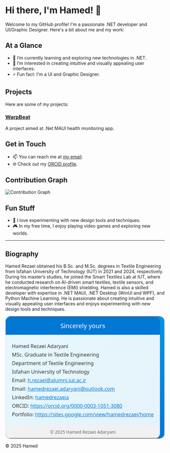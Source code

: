# Hi there, I'm Hamed! 👋

Welcome to my GitHub profile! I'm a passionate .NET developer and UI/Graphic Designer. Here's a bit about me and my work:

## At a Glance
- 🌱 I’m currently learning and exploring new technologies in .NET.
- 👀 I’m interested in creating intuitive and visually appealing user interfaces.
- ⚡ Fun fact: I'm a UI and Graphic Designer.

## Projects
Here are some of my projects:

### [WarpBeat](https://github.com/himoN7/WarpBeat)
A project aimed at .Net MAUI health monitoring app.

## Get in Touch
- 📫 You can reach me at [my email](mailto:himpire@outlook.com).
- 🌐 Check out my [ORCID profile](https://orcid.org/0000-0003-1051-3080).

## Contribution Graph
![Contribution Graph](https://github.com/himoN7/himoN7/blob/main/contribution-graph.png)

## Fun Stuff
- 🎨 I love experimenting with new design tools and techniques.
- 🎮 In my free time, I enjoy playing video games and exploring new worlds.

---

## Biography
Hamed Rezaei obtained his B.Sc. and M.Sc. degrees in Textile Engineering from Isfahan University of Technology (IUT) in 2021 and 2024, respectively. During his master’s studies, he joined the Smart Textiles Lab at IUT, where he conducted research on AI-driven smart textiles, textile sensors, and electromagnetic interference (EMI) shielding. Hamed is also a skilled developer with expertise in .NET MAUI, .NET Desktop (WinUI and WPF), and Python Machine Learning. He is passionate about creating intuitive and visually appealing user interfaces and enjoys experimenting with new design tools and techniques.


<table style="border: 1px solid #dcdcdc; border-radius: 16px; overflow: hidden; background: linear-gradient(135deg, #00bcf2, #0078d4); color: white; font-family: 'Segoe UI', Tahoma, Geneva, Verdana, sans-serif; max-width: 600px; width: 100%; margin: 0 auto;">
  <tr>
    <td style="background: #0078d4; padding: 15px; text-align: center; font-size: 20px; border-top-left-radius: 16px; border-top-right-radius: 16px;">
      Sincerely yours
    </td>
  </tr>
  <tr>
    <td style="padding: 20px; background: rgba(255, 255, 255, 0.9); color: #333;">
      <p style="margin: 5px 0;">Hamed Rezaei Adaryani</p>
      <p style="margin: 5px 0;">MSc. Graduate in Textile Engineering</p>
      <p style="margin: 5px 0;">Department of Textile Engineering</p>
      <p style="margin: 5px 0;">Isfahan University of Technology</p>
      <p style="margin: 5px 0;">Email: <a href="mailto:h.rezaei@alumni.iut.ac.ir" style="color: #0078d4;">h.rezaei@alumni.iut.ac.ir</a></p>
      <p style="margin: 5px 0;">Email: <a href="mailto:hamedrezaei.adaryani@outlook.com" style="color: #0078d4;">hamedrezaei.adaryani@outlook.com</a></p>
      <p style="margin: 5px 0;">LinkedIn: <a href="https://ir.linkedin.com/in/hamedrezaeia" style="color: #0078d4;">hamedrezaeia</a></p>
      <p style="margin: 5px 0;">ORCID: <a href="https://orcid.org/0000-0003-1051-3080" style="color: #0078d4;">https://orcid.org/0000-0003-1051-3080</a></p>
      <p style="margin: 5px 0;">Portfolio: <a href="https://sites.google.com/view/hamedrezaei/home" style="color: #0078d4;">https://sites.google.com/view/hamedrezaei/home</a></p>
    </td>
  </tr>
  <tr>
    <td style="background-color: #f1f1f1; padding: 10px; text-align: center; font-size: 14px; color: #666666; border-bottom-left-radius: 16px; border-bottom-right-radius: 16px;">
      &copy; 2025 Hamed Rezaei Adaryani
    </td>
  </tr>
</table>

© 2025 Hamed
